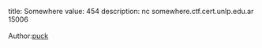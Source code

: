 title: Somewhere
value: 454
description: nc somewhere.ctf.cert.unlp.edu.ar 15006 <br><br>Author:<a href="https://twitter.com/jere_pr3">puck</a></strong>